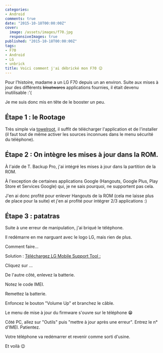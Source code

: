 ```yaml
---
categories:
- Android
comments: true
date: "2015-10-18T00:00:00Z"
cover:
  image: /assets/images/f70.jpg
  responsiveImages: true
published: "2015-10-18T00:00:00Z"
tags:
- F70
- Android
- LG
- unbrick
title: Voici comment j'ai débrické mon F70 😉
---
```


Pour l'histoire, madame a un LG F70 depuis un an environ. Suite aux mises à jour des différents ~~bloatwares~~ applications fournies, il était devenu inutilisable :'(

Je me suis donc mis en tête de le booster un peu.
<!--more-->

## Étape 1 : le Rootage
Très simple via [towelroot](https://towelroot.com/), il suffit de télécharger l'application et de l'installer (il faut tout de même activer les sources inconnues dans le menu sécurité du téléphone).

## Étape 2 : On intègre les mises à jour dans la ROM.
À l'aide de T. Backup Pro, j'ai intégré les mises à jour dans la partition de la ROM.

À l'exception de certaines applications Google (Hangouts, Google Plus, Play Store et Services Google) qui, je ne sais pourquoi, ne supportent pas cela.

J'en ai donc profité pour enlever Hangouts de la ROM (cela me laisse plus de place pour la suite) et j'en ai profité pour intégrer 2/3 applications :)

## Étape 3 : patatras
Suite à une erreur de manipulation, j'ai briqué le téléphone.

Il redémarre en me narguant avec le logo LG, mais rien de plus.

Comment faire...

Solution : [Téléchargez LG Mobile Support Tool :](/assets/LGMobileSupportTool.exe)

Cliquez sur ...

De l'autre côté, enlevez la batterie.

Notez le code IMEI.

Remettez la batterie.

Enfoncez le bouton "Volume Up" et branchez le câble.

Le menu de mise à jour du firmware s'ouvre sur le téléphone 😁

Côté PC, allez sur "Outils" puis "mettre à jour après une erreur".
Entrez le n° d'IMEI.
Patientez.

Votre téléphone va redémarrer et revenir comme sorti d'usine.

Et voilà 😉